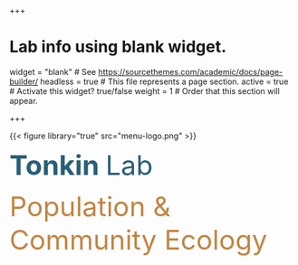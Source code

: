 +++
# Lab info using blank widget.
widget = "blank"  # See https://sourcethemes.com/academic/docs/page-builder/
headless = true  # This file represents a page section.
active = true  # Activate this widget? true/false
weight = 1  # Order that this section will appear.

+++

{{< figure library="true" src="menu-logo.png" >}}

<span style="color:#285F75"><font size="20"><b>Tonkin </b>Lab</font></span>

<span style="color:#C28542"><font size="12">Population & Community Ecology</font></span>


